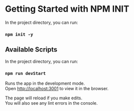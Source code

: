 # Getting Started with NPM INIT

In the project directory, you can run:

### `npm init -y`

## Available Scripts

In the project directory, you can run:

### `npm run devStart`

Runs the app in the development mode.\
Open [http://localhost:3001](http://localhost:3001) to view it in the browser.

The page will reload if you make edits.\
You will also see any lint errors in the console.
